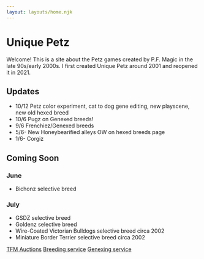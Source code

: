 ```yaml
---
layout: layouts/home.njk
---
```


# Unique Petz

Welcome! This is a site about the Petz games created by P.F. Magic in
the late 90s/early 2000s. I first created Unique Petz around 2001 and reopened it in 2021.

## Updates
- 10/12 Petz color experiment, cat to dog gene editing, new playscene, new old hexed breed
- 10/6 Pugz on Genexed breeds!
- 9/6 Frenchiez/Genexed breeds
- 5/6- New Honeybearified alleys OW on hexed breeds page
- 1/6- Corgiz


## Coming Soon

### June
- Bichonz selective breed 
### July
- GSDZ selective breed
- Goldenz selective breed
- Wire-Coated Victorian Bulldogs selective breed circa 2002 
- Miniature Border Terrier selective breed circa 2002 


[TFM Auctions](https://tfm.petzcommunity.org/index.php?seller=022713)
[Breeding service](https://petzforum.proboards.com/thread/70014/uniques-breeding-service-p3)
[Genexing service](https://petzforum.proboards.com/thread/70019/uniques-genexing-lab-breeding-service)